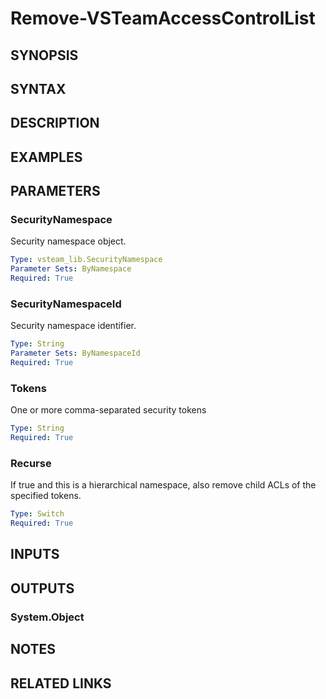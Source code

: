 <!-- #include "./common/header.md" -->

# Remove-VSTeamAccessControlList

## SYNOPSIS

<!-- #include "./synopsis/Remove-VSTeamAccessControlList.md" -->

## SYNTAX

## DESCRIPTION

<!-- #include "./synopsis/Remove-VSTeamAccessControlList.md" -->

## EXAMPLES

## PARAMETERS

### SecurityNamespace

Security namespace object.

```yaml
Type: vsteam_lib.SecurityNamespace
Parameter Sets: ByNamespace
Required: True
```

### SecurityNamespaceId

Security namespace identifier.

```yaml
Type: String
Parameter Sets: ByNamespaceId
Required: True
```

### Tokens

One or more comma-separated security tokens

```yaml
Type: String
Required: True
```

### Recurse

If true and this is a hierarchical namespace, also remove child ACLs of the specified tokens.

```yaml
Type: Switch
Required: True
```

<!-- #include "./params/forcegroup.md" -->

## INPUTS

## OUTPUTS

### System.Object

## NOTES

<!-- #include "./common/prerequisites.md" -->

## RELATED LINKS
